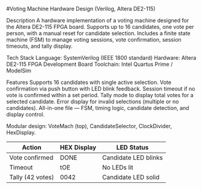 #Voting Machine Hardware Design (Verilog, Altera DE2-115)

Description
A hardware implementation of a voting machine designed for the Altera DE2-115 FPGA board.
Supports up to 16 candidates, one vote per person, with a manual reset for candidate selection.
Includes a finite state machine (FSM) to manage voting sessions, vote confirmation, session timeouts, and tally display.

Tech Stack
Language: SystemVerilog (IEEE 1800 standard)
Hardware: Altera DE2-115 FPGA Development Board
Toolchain: Intel Quartus Prime / ModelSim

Features
Supports 16 candidates with single active selection.
Vote confirmation via push button with LED blink feedback.
Session timeout if no vote is confirmed within a set period.
Tally mode to display total votes for a selected candidate.
Error display for invalid selections (multiple or no candidates).
All-in-one file — FSM, timing logic, candidate detection, and display control.

Modular design: VoteMach (top), CandidateSelector, ClockDivider, HexDisplay.

| Action           | HEX Display | LED Status           |
| ---------------- | ----------- | -------------------- |
| Vote confirmed   | DONE        | Candidate LED blinks |
| Timeout          | tOE         | No LEDs lit          |
| Tally (42 votes) | 0042        | Candidate LED solid  |
